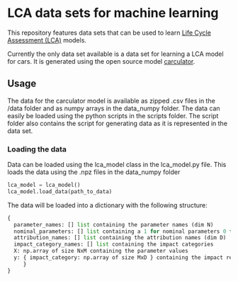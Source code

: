 # LCA data sets for machine learning

This repository features data sets that can be used to learn [Life Cycle Assessment (LCA)](https://en.wikipedia.org/wiki/Life-cycle_assessment) models.

Currently the only data set available is a data set for learning a LCA model for cars. It is generated using the open source model [carculator](https://github.com/romainsacchi/carculator).

## Usage
The data for the carculator model is available as zipped .csv files in the /data folder and as numpy arrays in the data_numpy folder. The data can easily be loaded using the python scripts in the scripts folder.
The script folder also contains the script for generating data as it is represented in the data set.

### Loading the data
Data can be loaded using the lca_model class in the lca_model.py file. This loads the data using the .npz files in the data_numpy folder
```python
lca_model = lca_model()
lca_model.load_data(path_to_data)
```
The data will be loaded into a dictionary with the following structure:
```python
{ 
  parameter_names: [] list containing the parameter names (dim N)
  nominal_parameters: [] list containing a 1 for nominal parameters 0 for numerical parameters
  attribution_names: [] list containing the attribution names (dim D)
  impact_category_names: [] list containing the impact categories
  X: np.array of size NxM containing the parameter values
  y: { impact_category: np.array of size MxD } containing the impact results for the corresponding impact category
     }
}
```
